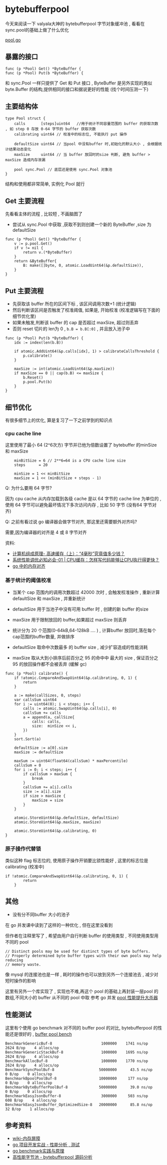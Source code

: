 # bytebufferpool

今天来阅读一下 valyala大神的 bytebufferpool 字节对象缓冲池 , 看看在sync.pool的基础上做了什么优化

[pool.go](https://github.com/valyala/bytebufferpool/blob/master/pool.go)

## 暴露的接口


```
func (p *Pool) Get() *ByteBuffer {
func (p *Pool) Put(b *ByteBuffer) {
```

和 sync.Pool 一样只提供了 Get 和 Put 接口 , ByteBuffer 是另外实现的类似 byte.Buffer 的结构,提供相同的接口和据说更好的性能 (找个时间压测一下)

## 主要结构体


```
type Pool struct {
	calls       [steps]uint64   //用于统计不同容量范围的 buffer 的获取次数 , 如 step 0 存放 0-64 字节的 buffer 获取次数
	calibrating uint64 // 校准中的标志位, 不能执行 put 操作

	defaultSize uint64 // 当pool 中没有buffer 时,初始化的默认大小 , 会根据统计结果动态变化
	maxSize     uint64 // 当 buffer 放回时的size 判断, 避免 buffer > maxSize 造成内存泄漏

	pool sync.Pool // 底层还是使用 sync.Pool 对象池
}

```

结构和使用都非常简单, 实例化 Pool 就行

## Get 主要流程
先看看主体的流程 , 比较短 , 不画脑图了

- 尝试从 sync.Pool 中获取 ,获取不到则创建一个新的 ByteBuffer ,size 为 defaultSize

```
func (p *Pool) Get() *ByteBuffer {
	v := p.pool.Get()
	if v != nil {
		return v.(*ByteBuffer)
	}
	return &ByteBuffer{
		B: make([]byte, 0, atomic.LoadUint64(&p.defaultSize)),
	}
}
```

## Put 主要流程

- 先获取该 buffer 所在的区间下标 , 该区间调用次数+1 (统计逻辑)
- 然后判断该区间是否触发了校准阈值, 如果是, 开始校准 (校准逻辑写在下面的细节优化里)
- 如果未触发,判断该 buffer 的 cap 是否超过 maxSize, 超过则丢弃
- 否则 reset 切片的 len为 0 , `b.B = b.B[:0]` , 并且放入池子中

```
func (p *Pool) Put(b *ByteBuffer) {
	idx := index(len(b.B))

	if atomic.AddUint64(&p.calls[idx], 1) > calibrateCallsThreshold {
		p.calibrate()
	}

	maxSize := int(atomic.LoadUint64(&p.maxSize))
	if maxSize == 0 || cap(b.B) <= maxSize {
		b.Reset()
		p.pool.Put(b)
	}
}
```

## 细节优化

有很多细节上的优化, 算是复习了一下之前学到的知识点

### cpu cache line

这里使用了最小 64 (2^6次方) 字节并已他为倍数设置了 bytebuffer 的minSize 和 maxSize
```
    minBitSize = 6 // 2**6=64 is a CPU cache line size
    steps      = 20

	minSize = 1 << minBitSize
	maxSize = 1 << (minBitSize + steps - 1)
```


Q: 为什么要用 64 字节? 

因为 cpu cache 从内存加载到各级 cache 是以 64 字节的 cache line 为单位的 , 使用 64 字节可以避免最坏情况下多次访问内存 , 比如 50 字节 (没有64 字节对齐)

Q: 之前有看过说 go 编译器会做字节对齐, 那这里还需要额外对齐吗?

需要,因为编译器的对齐是 4 或 8 字节对齐

资料:

- [计算机组成原理- 高速缓存（上）：“4毫秒”究竟值多少钱？](https://time.geekbang.org/column/article/107477)
- [系统性能调优必知必会-01 | CPU缓存：怎样写代码能够让CPU执行得更快？]()
- [go 中的内存对齐](https://juejin.cn/post/6975177721097748516)


### 基于统计的阈值校准

- 当某个 cap 范围内的调用次数超过 42000 次时 , 会触发校准操作 , 重新计算 defaultSize  和 maxSize , 并重新统计
- defaultSize 用于当池子中没有可用 buffer 时 , 创建的新 buffer 的size
- maxSize 用于限制放回的 buffer,如果超过 maxSize 则丢弃

- 统计分为 20 个范围(0-64kB,64-128kB .... ) , 计算buffer 放回时,落在每个cap范围的buffer数量, 并做排序
- defaultSize 取命中次数最多 的 buffer size , 减少扩容造成的性能消耗
- maxSize 取从大到小排序后前百分之 95 的命中中 最大的 size , 保证百分之 95 的放回操作都不会被丢弃 (缓解 gc)

```
func (p *Pool) calibrate() {
	if !atomic.CompareAndSwapUint64(&p.calibrating, 0, 1) {
		return
	}

	a := make(callSizes, 0, steps)
	var callsSum uint64
	for i := uint64(0); i < steps; i++ {
		calls := atomic.SwapUint64(&p.calls[i], 0)
		callsSum += calls
		a = append(a, callSize{
			calls: calls,
			size:  minSize << i,
		})
	}
	sort.Sort(a)

	defaultSize := a[0].size
	maxSize := defaultSize

	maxSum := uint64(float64(callsSum) * maxPercentile)
	callsSum = 0
	for i := 0; i < steps; i++ {
		if callsSum > maxSum {
			break
		}
		callsSum += a[i].calls
		size := a[i].size
		if size > maxSize {
			maxSize = size
		}
	}

	atomic.StoreUint64(&p.defaultSize, defaultSize)
	atomic.StoreUint64(&p.maxSize, maxSize)

	atomic.StoreUint64(&p.calibrating, 0)
}
```

### 原子操作代替锁

类似这种 flag 标志位的, 使用原子操作开销要比锁性能好 , 这里的标志位是 calibrating (校准中)
```
if !atomic.CompareAndSwapUint64(&p.calibrating, 0, 1) {
		return
	}
```


## 其他

- 没有分不同buffer 大小的池子

在 go 并发课中读到了这样的一种优化 , 但在这里没看到

但作者在注释里写了 , 希望由用户自行判断 buffer 的使用类型 , 不同使用类型用不同的 pool
```
// Distinct pools may be used for distinct types of byte buffers.
// Properly determined byte buffer types with their own pools may help reducing
// memory waste.
```

像 mysql 的连接池也是一样 , 耗时的操作也可以放到另外一个连接池去 , 减少对短时操作的影响

这里有另外一个库实现了 , 实现也不难,再这个 pool 的基础上再封装一层pool 的数组,不同大小的 buffer 从不同的 pool 中取 参考 go 并发 [pool 性能提升大杀器](file:///Volumes/COURSE/%E6%96%B0%E5%88%86%E7%B1%BB/Go%E5%92%8C%E5%88%86%E5%B8%83%E5%BC%8F%E7%B3%BB%E7%BB%9F%E5%92%8C%E5%AD%98%E5%82%A8%E5%92%8C%E6%95%B0%E6%8D%AE%E5%BA%93%E5%92%8C%E5%B9%B6%E5%8F%91%E7%BC%96%E7%A8%8B/go%E5%B9%B6%E5%8F%91/10%E4%B8%A8%20Pool%EF%BC%9A%E6%80%A7%E8%83%BD%E6%8F%90%E5%8D%87%E5%A4%A7%E6%9D%80%E5%99%A8.html)

## 性能测试

这里有个使用 go benchmark 对不同的 buffer pool 的对比, bytebufferpool 的性能还是很好的 , [buffer pool bench](https://github.com/omgnull/go-benchmark)

```
BenchmarkGenericBuf-8                      1000000    1741 ns/op     2624 B/op    4 allocs/op
BenchmarkGenericStackBuf-8                 1000000    1695 ns/op     2624 B/op    4 allocs/op
BenchmarkAllocBuf-8                        1000000    1770 ns/op     2624 B/op    4 allocs/op
BenchmarkSyncPoolBuf-8                    50000000      43.5 ns/op      0 B/op    0 allocs/op
BenchmarkBpoolPoolBuf-8                   10000000     177 ns/op        0 B/op    0 allocs/op
BenchmarkByteBufferPoolBuf-8              50000000      39.0 ns/op      0 B/op    0 allocs/op
BenchmarkEasyJsonBuffer-8                  3000000     503 ns/op      608 B/op    4 allocs/op
BenchmarkEasyJsonBuffer_OptimizedSize-8   20000000      85.8 ns/op     32 B/op    1 allocs/op
```

## 参考资料

- [wiki-内存屏障](https://zh.wikipedia.org/wiki/%E5%86%85%E5%AD%98%E5%B1%8F%E9%9A%9C)
- [go 项目开发实战 - 性能分析 , 测试]()
- [go benchmark实践与原理](https://zhuanlan.zhihu.com/p/80578541)
- [高性能字节池 - bytebufferpool 源码分析](https://maolonglong.tech/golang/bytebufferpool/)

